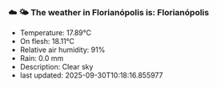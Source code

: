 ### ☁️ 🌤️  The weather in Florianópolis is: Florianópolis

- Temperature: 17.89°C
- On flesh: 18.11°C
- Relative air humidity: 91%
- Rain: 0.0 mm
- Description: Clear sky
- last updated: 2025-09-30T10:18:16.855977
